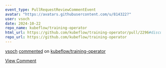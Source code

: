 ```yaml
---
event_type: PullRequestReviewCommentEvent
avatar: "https://avatars.githubusercontent.com/u/814322?"
user: vsoch
date: 2024-10-22
repo_name: kubeflow/training-operator
html_url: https://github.com/kubeflow/training-operator/pull/2296#discussion_r1810586766
repo_url: https://github.com/kubeflow/training-operator
---
```


<a href='https://github.com/vsoch' target='_blank'>vsoch</a> <a href='https://github.com/kubeflow/training-operator/pull/2296#discussion_r1810586766' target='_blank'>commented</a> on <a href='https://github.com/kubeflow/training-operator' target='_blank'>kubeflow/training-operator</a>

<a href='https://github.com/kubeflow/training-operator/pull/2296#discussion_r1810586766' target='_blank'>View Comment</a>